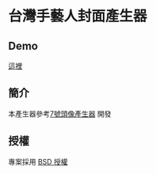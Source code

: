 # 台灣手藝人封面產生器

## Demo

[這裡](http://twstreet.spotlights.news)


## 簡介

本產生器參考[7號頭像產生器](https://github.com/goooooooogle/7) 開發

## 授權

專案採用 [BSD 授權](LICENSE)
